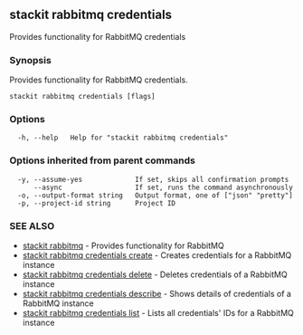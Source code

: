 ## stackit rabbitmq credentials

Provides functionality for RabbitMQ credentials

### Synopsis

Provides functionality for RabbitMQ credentials.

```
stackit rabbitmq credentials [flags]
```

### Options

```
  -h, --help   Help for "stackit rabbitmq credentials"
```

### Options inherited from parent commands

```
  -y, --assume-yes             If set, skips all confirmation prompts
      --async                  If set, runs the command asynchronously
  -o, --output-format string   Output format, one of ["json" "pretty"]
  -p, --project-id string      Project ID
```

### SEE ALSO

* [stackit rabbitmq](./stackit_rabbitmq.md)	 - Provides functionality for RabbitMQ
* [stackit rabbitmq credentials create](./stackit_rabbitmq_credentials_create.md)	 - Creates credentials for a RabbitMQ instance
* [stackit rabbitmq credentials delete](./stackit_rabbitmq_credentials_delete.md)	 - Deletes credentials of a RabbitMQ instance
* [stackit rabbitmq credentials describe](./stackit_rabbitmq_credentials_describe.md)	 - Shows details of credentials of a RabbitMQ instance
* [stackit rabbitmq credentials list](./stackit_rabbitmq_credentials_list.md)	 - Lists all credentials' IDs for a RabbitMQ instance

